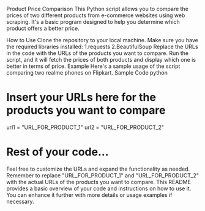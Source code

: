 Product Price Comparison
This Python script allows you to compare the prices of two different products from e-commerce websites using web scraping.
It's a basic program designed to help you determine which product offers a better price.

How to Use
Clone the repository to your local machine.
Make sure you have the required libraries installed:
1.requests
2.BeautifulSoup
Replace the URLs in the code with the URLs of the products you want to compare.
Run the script, and it will fetch the prices of both products and display which one is better in terms of price.
Example
Here's a sample usage of the script comparing two realme phones on Flipkart.
Sample Code python
# Insert your URLs here for the products you want to compare
url1 = "URL_FOR_PRODUCT_1"
url2 = "URL_FOR_PRODUCT_2"

# Rest of your code...
Feel free to customize the URLs and expand the functionality as needed.
Remember to replace "URL_FOR_PRODUCT_1" and "URL_FOR_PRODUCT_2" with the actual URLs of the products you want to compare.
This README provides a basic overview of your code and instructions on how to use it. You can enhance it further with more details or usage examples if necessary.
